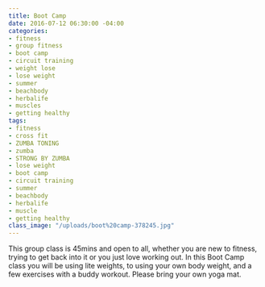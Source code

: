 ```yaml
---
title: Boot Camp
date: 2016-07-12 06:30:00 -04:00
categories:
- fitness
- group fitness
- boot camp
- circuit training
- weight lose
- lose weight
- summer
- beachbody
- herbalife
- muscles
- getting healthy
tags:
- fitness
- cross fit
- ZUMBA TONING
- zumba
- STRONG BY ZUMBA
- lose weight
- boot camp
- circuit training
- summer
- beachbody
- herbalife
- muscle
- getting healthy
class_image: "/uploads/boot%20camp-378245.jpg"
---
```


This group class is 45mins and open to all, whether you are new to fitness, trying to get back into it or you just love working out. In this Boot Camp class you will be using lite weights, to using your own body weight, and a few exercises with a buddy workout. Please bring your own yoga mat. 
